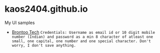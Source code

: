 # kaos2404.github.io
My UI samples

- [Brontoo Tech](brontoo/)
```Credentials: Username as email id or 10 digit mobile number (Indian) and password as a min 8 character of atleast one small, one capital, one number and one special character. Don't worry, I don't save anything.```
